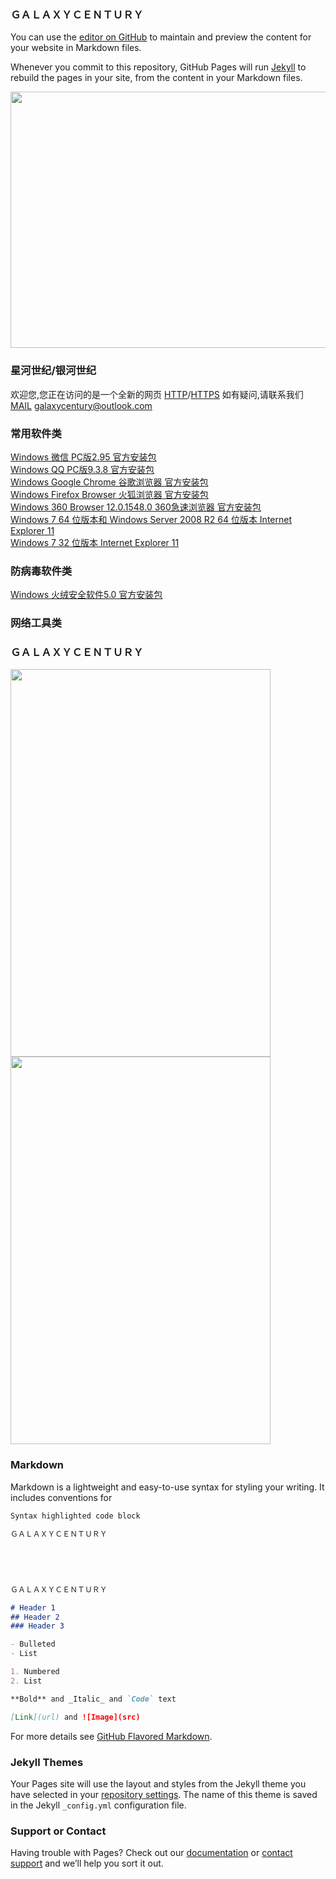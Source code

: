 ### ＧＡＬＡＸＹＣＥＮＴＵＲＹ

You can use the [editor on GitHub](https://github.com/galaxycentury/galaxycentury.github.io/edit/master/index.md) to maintain and preview the content for your website in Markdown files.

Whenever you commit to this repository, GitHub Pages will run [Jekyll](https://jekyllrb.com/) to rebuild the pages in your site, from the content in your Markdown files.

<IMG src="galaxycentury.github.io/$.png" height=410 width=832>

### 星河世纪/银河世纪

欢迎您,您正在访问的是一个全新的网页 [HTTP](http://galaxycentury.com/)/[HTTPS](https://galaxycentury.com/)
如有疑问,请联系我们 [MAIL](galaxycentury@outlook.com) galaxycentury@outlook.com

### 常用软件类

[Windows 微信 PC版2.95 官方安装包](https://dldir1.qq.com/weixin/Windows/WeChatSetup.exe/)<br>[Windows QQ PC版9.3.8 官方安装包](https://down.qq.com/qqweb/PCQQ/PCQQ_EXE/PCQQ2020.exe/)<br>[Windows Google Chrome 谷歌浏览器 官方安装包](https://dl.google.com/tag/s/appguid%3D%7B8A69D345-D564-463C-AFF1-A69D9E530F96%7D%26iid%3D%7B0731F096-B9F4-A9E7-0684-B622DC43006E%7D%26lang%3Dzh-CN%26browser%3D5%26usagestats%3D1%26appname%3DGoogle%2520Chrome%26needsadmin%3Dprefers%26ap%3Dx64-stable-statsdef_1%26installdataindex%3Dempty/update2/installers/ChromeSetup.exe)
<br>[Windows Firefox Browser 火狐浏览器 官方安装包](https://download-ssl.firefox.com.cn/releases-sha2/stub/official/zh-CN/Firefox-latest.exe)<br>[Windows 360 Browser 12.0.1548.0 360急速浏览器 官方安装包](http://down.360safe.com/cse/360cse_12.0.1548.0.exe)<br>[Windows 7 64 位版本和 Windows Server 2008 R2 64 位版本 Internet Explorer 11](https://download.microsoft.com/download/5/6/F/56FD6253-CB53-4E38-94C6-74367DA2AB34/IE11-Windows6.1-x64-zh-cn.exe)<br>[Windows 7 32 位版本 Internet Explorer 11](https://download.microsoft.com/download/F/2/8/F2871AC4-E82B-4636-BB37-A5F2B14C8616/IE11-Windows6.1-x86-zh-cn.exe)


### 防病毒软件类

[Windows 火绒安全软件5.0 官方安装包](https://www.huorong.cn/downloadfullv5.html?1563359375/)

### 网络工具类

### ＧＡＬＡＸＹＣＥＮＴＵＲＹ

<IMG src="galaxycentury.github.io/E709F37A-6896-4535-9756-45C5F58767C3.jpeg" height=620 width=416><IMG src="galaxycentury.github.io/47BEEF4B-5DEE-4602-A6C2-315E15B365A2.jpeg" height=620 width=416>
<center></center>

### Markdown

Markdown is a lightweight and easy-to-use syntax for styling your writing. It includes conventions for

```markdown
Syntax highlighted code block

ＧＡＬＡＸＹＣＥＮＴＵＲＹ
 
 
 
 
 
ＧＡＬＡＸＹＣＥＮＴＵＲＹ

# Header 1
## Header 2
### Header 3

- Bulleted
- List

1. Numbered
2. List

**Bold** and _Italic_ and `Code` text

[Link](url) and ![Image](src)
```

For more details see [GitHub Flavored Markdown](https://guides.github.com/features/mastering-markdown/).

### Jekyll Themes

Your Pages site will use the layout and styles from the Jekyll theme you have selected in your [repository settings](https://github.com/galaxycentury/galaxycentury.github.io/settings). The name of this theme is saved in the Jekyll `_config.yml` configuration file.

### Support or Contact

Having trouble with Pages? Check out our [documentation](https://docs.github.com/categories/github-pages-basics/) or [contact support](https://github.com/contact) and we’ll help you sort it out.
